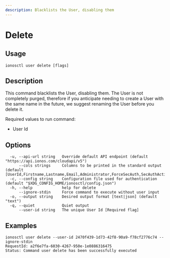 ```yaml
---
description: Blacklists the User, disabling them
---
```


# Delete

## Usage

```text
ionosctl user delete [flags]
```

## Description

This command blacklists the User, disabling them. The User is not completely purged, therefore if you anticipate needing to create a User with the same name in the future, we suggest renaming the User before you delete it.

Required values to run command:

* User Id

## Options

```text
  -u, --api-url string   Override default API endpoint (default "https://api.ionos.com/cloudapi/v5")
      --cols strings     Columns to be printed in the standard output (default [UserId,Firstname,Lastname,Email,Administrator,ForceSecAuth,SecAuthActive,S3CanonicalUserId,Active])
  -c, --config string    Configuration file used for authentication (default "$XDG_CONFIG_HOME/ionosctl/config.json")
  -h, --help             help for delete
      --ignore-stdin     Force command to execute without user input
  -o, --output string    Desired output format [text|json] (default "text")
  -q, --quiet            Quiet output
      --user-id string   The unique User Id [Required flag]
```

## Examples

```text
ionosctl user delete --user-id 2470f439-1d73-42f8-90a9-f78cf2776c74 --ignore-stdin 
RequestId: a2f6e7fa-6030-4267-950e-1e0886316475
Status: Command user delete has been successfully executed
```

